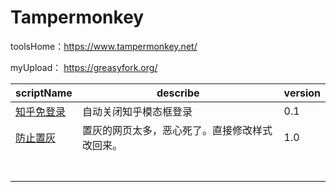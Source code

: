 # Tampermonkey
toolsHome：https://www.tampermonkey.net/

myUpload： https://greasyfork.org/

| scriptName                                                   | describe                                       | version |
| ------------------------------------------------------------ | ---------------------------------------------- | ------- |
| [知乎免登录](https://greasyfork.org/zh-CN/scripts/451595-知乎免登录) | 自动关闭知乎模态框登录                         | 0.1     |
| [防止置灰](https://greasyfork.org/zh-CN/scripts/456186-防止置灰) | 置灰的网页太多，恶心死了。直接修改样式改回来。 | 1.0     |
|                                                              |                                                |         |
|                                                              |                                                |         |
|                                                              |                                                |         |
|                                                              |                                                |         |
|                                                              |                                                |         |
|                                                              |                                                |         |
|                                                              |                                                |         |

